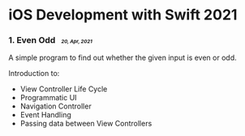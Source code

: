 # iOS Development with Swift 2021

### 1. Even Odd &nbsp; <small><small><small>*20, Apr, 2021*</small></small></small>

A simple program to find out whether the given input is even or odd.

Introduction to:

* View Controller Life Cycle
* Programmatic UI
* Navigation Controller
* Event Handling
* Passing data between View Controllers